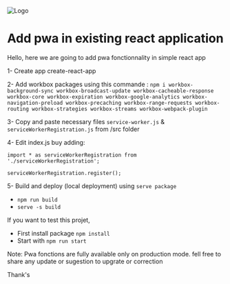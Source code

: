 ![Logo](https://cdn.cosmicjs.com/6352a0f0-28d7-11e9-804a-1fcd66628430-cosmic-pwa.jpg)
# Add pwa in existing react application

Hello, here we are going to add pwa fonctionnality in simple react app

1- Create app create-react-app

2- Add workbox packages using this commande : `npm i workbox-background-sync workbox-broadcast-update workbox-cacheable-response workbox-core workbox-expiration workbox-google-analytics workbox-navigation-preload workbox-precaching workbox-range-requests workbox-routing workbox-strategies workbox-streams workbox-webpack-plugin`

3- Copy and paste necessary files `service-worker.js` & `serviceWorkerRegistration.js` from  /src folder 

4- Edit index.js buy adding:

  `import * as serviceWorkerRegistration from './serviceWorkerRegistration';`
  
  `serviceWorkerRegistration.register();`


5- Build and deploy (local deployment) using `serve package`

- `npm run build`
- `serve -s build`

If you want to test this projet,
- First install package `npm install`
- Start with `npm run start`

Note: Pwa fonctions are fully available only on production mode. fell free to share any update or sugestion to upgrate or correction

Thank's

